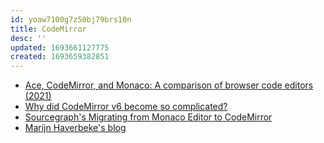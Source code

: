 ```yaml
---
id: yoaw7100g7z50bj79brs10n
title: CodeMirror
desc: ''
updated: 1693661127775
created: 1693659382851
---
```


- [Ace, CodeMirror, and Monaco: A comparison of browser code editors (2021)](https://news.ycombinator.com/item?id=30673759)
- [Why did CodeMirror v6 become so complicated?](https://news.ycombinator.com/item?id=36270290)
- [Sourcegraph's Migrating from Monaco Editor to CodeMirror](https://about.sourcegraph.com/blog/migrating-monaco-codemirror)
- [Marijn Haverbeke's blog](https://marijnhaverbeke.nl/blog/)